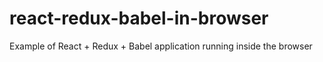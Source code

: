 # react-redux-babel-in-browser
Example of React + Redux + Babel application running inside the browser
